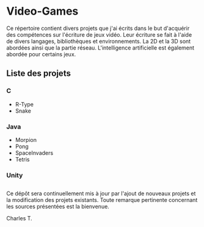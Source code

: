 # Video-Games

Ce répertoire contient divers projets que j'ai écrits dans le but d'acquérir des compétences sur l'écriture de jeux vidéo. Leur écriture se fait à l'aide de divers langages, bibliothèques et environnements. La 2D et la 3D sont abordées ainsi que la partie réseau. L'intelligence artificielle est également abordée pour certains jeux.

## Liste des projets


### C

- R-Type
- Snake

### Java

- Morpion
- Pong
- SpaceInvaders
- Tetris

### Unity

##

Ce dépôt sera continuellement mis à jour par l'ajout de nouveaux projets et la modification des projets existants. Toute remarque pertinente concernant les sources présentées est la bienvenue.

Charles T.
